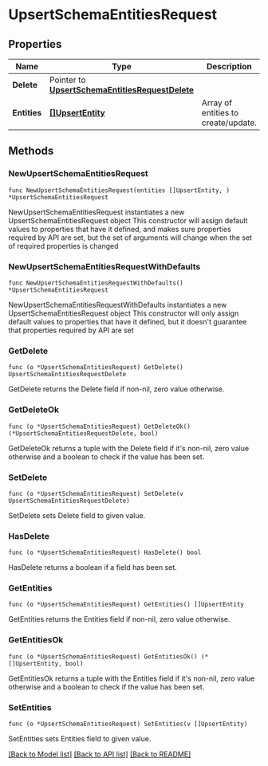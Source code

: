# UpsertSchemaEntitiesRequest

## Properties

Name | Type | Description | Notes
------------ | ------------- | ------------- | -------------
**Delete** | Pointer to [**UpsertSchemaEntitiesRequestDelete**](UpsertSchemaEntitiesRequestDelete.md) |  | [optional] 
**Entities** | [**[]UpsertEntity**](UpsertEntity.md) | Array of entities to create/update. | 

## Methods

### NewUpsertSchemaEntitiesRequest

`func NewUpsertSchemaEntitiesRequest(entities []UpsertEntity, ) *UpsertSchemaEntitiesRequest`

NewUpsertSchemaEntitiesRequest instantiates a new UpsertSchemaEntitiesRequest object
This constructor will assign default values to properties that have it defined,
and makes sure properties required by API are set, but the set of arguments
will change when the set of required properties is changed

### NewUpsertSchemaEntitiesRequestWithDefaults

`func NewUpsertSchemaEntitiesRequestWithDefaults() *UpsertSchemaEntitiesRequest`

NewUpsertSchemaEntitiesRequestWithDefaults instantiates a new UpsertSchemaEntitiesRequest object
This constructor will only assign default values to properties that have it defined,
but it doesn't guarantee that properties required by API are set

### GetDelete

`func (o *UpsertSchemaEntitiesRequest) GetDelete() UpsertSchemaEntitiesRequestDelete`

GetDelete returns the Delete field if non-nil, zero value otherwise.

### GetDeleteOk

`func (o *UpsertSchemaEntitiesRequest) GetDeleteOk() (*UpsertSchemaEntitiesRequestDelete, bool)`

GetDeleteOk returns a tuple with the Delete field if it's non-nil, zero value otherwise
and a boolean to check if the value has been set.

### SetDelete

`func (o *UpsertSchemaEntitiesRequest) SetDelete(v UpsertSchemaEntitiesRequestDelete)`

SetDelete sets Delete field to given value.

### HasDelete

`func (o *UpsertSchemaEntitiesRequest) HasDelete() bool`

HasDelete returns a boolean if a field has been set.

### GetEntities

`func (o *UpsertSchemaEntitiesRequest) GetEntities() []UpsertEntity`

GetEntities returns the Entities field if non-nil, zero value otherwise.

### GetEntitiesOk

`func (o *UpsertSchemaEntitiesRequest) GetEntitiesOk() (*[]UpsertEntity, bool)`

GetEntitiesOk returns a tuple with the Entities field if it's non-nil, zero value otherwise
and a boolean to check if the value has been set.

### SetEntities

`func (o *UpsertSchemaEntitiesRequest) SetEntities(v []UpsertEntity)`

SetEntities sets Entities field to given value.



[[Back to Model list]](../README.md#documentation-for-models) [[Back to API list]](../README.md#documentation-for-api-endpoints) [[Back to README]](../README.md)



